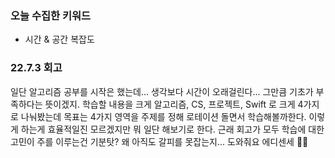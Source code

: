 ### 오늘 수집한 키워드

- 시간 & 공간 복잡도

### 22.7.3 회고

일단 알고리즘 공부를 시작은 했는데... 생각보다 시간이 오래걸린다...
그만큼 기초가 부족하다는 뜻이겠지.
학습할 내용을 크게 알고리즘, CS, 프로젝트, Swift 로 크게 4가지로 나눠봤는데 목표는 4가지 영역을 주제를 정해 로테이션 돌면서 학습해볼까한다.
이렇게 하는게 효율적일진 모르겠지만 뭐 일단 해보기로 한다.
근래 회고가 모두 학습에 대한 고민이 주를 이루는건 기분탓?
왜 아직도 갈피를 못잡는지... 도와줘요 에디센세 🙇‍♂️
